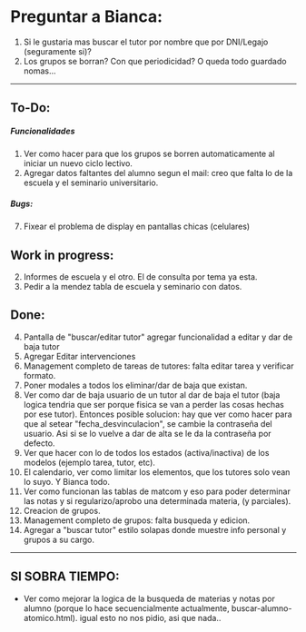 # Preguntar a Bianca:
1. Si le gustaria mas buscar el tutor por nombre que por DNI/Legajo (seguramente si)?
2. Los grupos se borran? Con que periodicidad? O queda todo guardado nomas...

---

## To-Do:
##### Funcionalidades
1. Ver como hacer para que los grupos se borren automaticamente al iniciar un nuevo ciclo lectivo.
4. Agregar datos faltantes del alumno segun el mail: creo que falta lo de la escuela y el seminario universitario.


##### Bugs:
7. Fixear el problema de display en pantallas chicas (celulares)

## Work in progress:
2. Informes de escuela y el otro. El de consulta por tema ya esta.
3. Pedir a la mendez tabla de escuela y seminario con datos.

## Done:
4. Pantalla de "buscar/editar tutor" agregar funcionalidad a editar y dar de baja tutor
5. Agregar Editar intervenciones
3. Management completo de tareas de tutores: falta editar tarea y verificar formato.
6. Poner modales a todos los eliminar/dar de baja que existan.
9. Ver como dar de baja usuario de un tutor al dar de baja el tutor (baja logica tendria que ser porque fisica se van a perder las cosas hechas por ese tutor).
Entonces posible solucion: hay que ver como hacer para que al setear "fecha_desvinculacion", se cambie la contraseña del usuario. Asi si se lo vuelve a dar de alta se le da la contraseña por defecto.
9. Ver que hacer con lo de todos los estados (activa/inactiva) de los modelos (ejemplo tarea, tutor, etc).
10. El calendario, ver como limitar los elementos, que los tutores solo vean lo suyo. Y Bianca todo.
8. Ver como funcionan las tablas de matcom y eso para poder determinar las notas y si regularizo/aprobo una determinada materia, (y parciales).
12. Creacion de grupos.
1. Management completo de grupos: falta busqueda y edicion.
5. Agregar a "buscar tutor" estilo solapas donde muestre info personal y grupos a su cargo.

--- 

## SI SOBRA TIEMPO:
-  Ver como mejorar la logica de la busqueda de materias y notas por alumno (porque lo hace secuencialmente actualmente, buscar-alumno-atomico.html).
 igual esto no nos pidio, asi que nada..